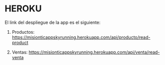 # HEROKU

El link del despliegue de la app es el siguiente:
1. Productos: 
https://misionticappskyrunning.herokuapp.com/api/producto/read-product

2. Ventas: 
https://misionticappskyrunning.herokuapp.com/api/venta/read-venta
